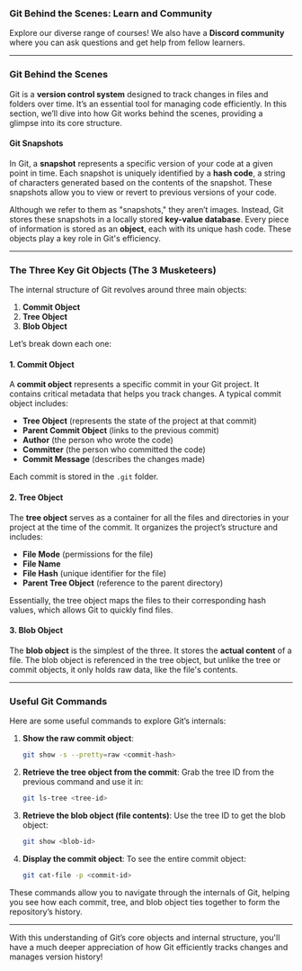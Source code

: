 ### Git Behind the Scenes: Learn and Community

Explore our diverse range of courses! We also have a **Discord community** where you can ask questions and get help from fellow learners.

---

### Git Behind the Scenes

Git is a **version control system** designed to track changes in files and folders over time. It’s an essential tool for managing code efficiently. In this section, we’ll dive into how Git works behind the scenes, providing a glimpse into its core structure.

#### Git Snapshots
In Git, a **snapshot** represents a specific version of your code at a given point in time. Each snapshot is uniquely identified by a **hash code**, a string of characters generated based on the contents of the snapshot. These snapshots allow you to view or revert to previous versions of your code.

Although we refer to them as "snapshots," they aren’t images. Instead, Git stores these snapshots in a locally stored **key-value database**. Every piece of information is stored as an **object**, each with its unique hash code. These objects play a key role in Git's efficiency.

---

### The Three Key Git Objects (The 3 Musketeers)
The internal structure of Git revolves around three main objects:

1. **Commit Object**
2. **Tree Object**
3. **Blob Object**

Let’s break down each one:

#### 1. Commit Object
A **commit object** represents a specific commit in your Git project. It contains critical metadata that helps you track changes. A typical commit object includes:
- **Tree Object** (represents the state of the project at that commit)
- **Parent Commit Object** (links to the previous commit)
- **Author** (the person who wrote the code)
- **Committer** (the person who committed the code)
- **Commit Message** (describes the changes made)

Each commit is stored in the `.git` folder.

#### 2. Tree Object
The **tree object** serves as a container for all the files and directories in your project at the time of the commit. It organizes the project’s structure and includes:
- **File Mode** (permissions for the file)
- **File Name**
- **File Hash** (unique identifier for the file)
- **Parent Tree Object** (reference to the parent directory)

Essentially, the tree object maps the files to their corresponding hash values, which allows Git to quickly find files.

#### 3. Blob Object
The **blob object** is the simplest of the three. It stores the **actual content** of a file. The blob object is referenced in the tree object, but unlike the tree or commit objects, it only holds raw data, like the file's contents.

---

### Useful Git Commands
Here are some useful commands to explore Git’s internals:

1. **Show the raw commit object**:
   ```bash
   git show -s --pretty=raw <commit-hash>
   ```

2. **Retrieve the tree object from the commit**:
   Grab the tree ID from the previous command and use it in:
   ```bash
   git ls-tree <tree-id>
   ```

3. **Retrieve the blob object (file contents)**:
   Use the tree ID to get the blob object:
   ```bash
   git show <blob-id>
   ```

4. **Display the commit object**:
   To see the entire commit object:
   ```bash
   git cat-file -p <commit-id>
   ```

These commands allow you to navigate through the internals of Git, helping you see how each commit, tree, and blob object ties together to form the repository’s history.

--- 

With this understanding of Git’s core objects and internal structure, you'll have a much deeper appreciation of how Git efficiently tracks changes and manages version history!
